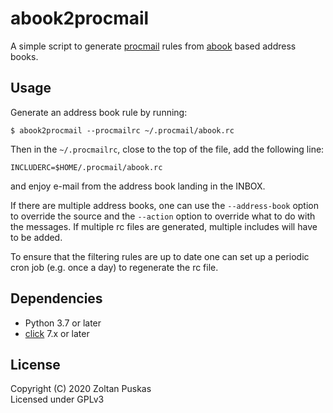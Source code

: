 # abook2procmail

A simple script to generate [procmail](http://www.procmail.org/) rules from
[abook](http://abook.sourceforge.net/) based address books.

## Usage

Generate an address book rule by running:

```
$ abook2procmail --procmailrc ~/.procmail/abook.rc
```

Then in the `~/.procmailrc`, close to the top of the file,  add the following
line:

```
INCLUDERC=$HOME/.procmail/abook.rc
```

and enjoy e-mail from the address book landing in the INBOX.

If there are multiple address books, one can use the `--address-book` option to
override the source and the `--action` option to override what to do with the
messages. If multiple rc files are generated, multiple includes will have to be
added.

To ensure that the filtering rules are up to date one can set up a periodic
cron job (e.g. once a day) to regenerate the rc file.

## Dependencies

- Python 3.7 or later
- [click](https://click.palletsprojects.com/en/7.x/) 7.x or later

## License

Copyright (C) 2020 Zoltan Puskas  
Licensed under GPLv3
